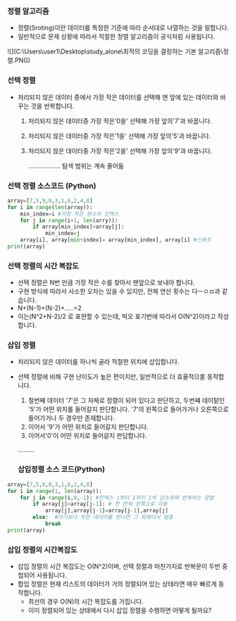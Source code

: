 ### 정렬 알고리즘

- 정렬(Sroting)이란 데이터를 특정한 기준에 따라 순서대로 나열하는 것을 말합니다.
- 일반적으로 문제 상황에 따라서 적절한 정렬 알고리즘이 공식처럼 사용됩니다.

![](C:\Users\user1\Desktop\study_alone\최적의 코딩을 결정하는 기본 알고리즘\정렬.PNG)

### 선택 정렬

- 처리되지 않은 데이터 중에서 가장 작은 데이터를 선택해 맨 앞에 있는 데이터와 바꾸는 것을 반복합니다. 

  1. 처리되지 않은 데이터중 가장 작은'0을' 선택해 가장 앞의'7'과 바꿉니다.

  2. 처리되지 않은 데이터중 가장 작은'1을' 선택해 가장 앞의'5'과 바꿉니다.

  3. 처리되지 않은 데이터중 가장 작은'2을' 선택해 가장 앞의'9'과 바꿉니다.

     .................. 탐색 범위는 계속 줄어듦

### 선택 정렬 소스코드 (Python)

```python
array=[7,5,9,0,3,1,6,2,4,8]
for i in range(len(array)):
    min_index=i #가장 작은 원소의 인덱스
    for j in range(i+1, len(arry)):
        if array[min_index]>array[j]:
            min_index=j
    array[i], array[min+index]= array[min_index], array[i] #스와프
print(array)
```



### 선택 정렬의 시간 복잡도

- 선택 정렬은 N번 만큼 가장 작은 수를 찾아서 맨앞으로 보내야 합니다.
- 구현 방식에 따라서 사소한 오차는 있을 수 있지만, 전체 연산 횟수는 다ㅡㅇㅁ과 같습니다.
- N+(N-1)+(N-2)+.....=2
- 이는(N^2+N-2)/2 로 표현할 수 있는데, 빅오 표기번에 따라서 O(N^2)이라고 작성합니다.

### 삽입 정렬

- 처리되지 않은 데이터를 하나씩 골라 적절한 위치에 삽입합니다. 

- 선택 정렬에 비해 구현 난이도가 높은 편이지만, 일반적으로 더 효율적으롣 동작합니다.

  1. 철번째 데이터 '7'은 그 자체로 정렬이 되어 있다고 판단하고, 두번쨰 데이텉인 '5'가 어떤 위치롤 들어갈지 판단합니다. '7'의 왼쪽으로 들어가거나 오른쪽으로 들어가거나 두 경우만 존재합니다.
  2. 이어서 '9'가 어떤 위치로 들어갈지 판단합니다.
  3. 이어서'0'이 어떤 위치로 들어갈지 판답합니다. 

  .........

  ### 삽입정렬 소스 코드(Python)

``` python
array=[7,5,9,0,3,1,6,2,4,8]
for i in range(1, len(array)):
    for j in range(i,0,-1): #인덱스 i부터 1까지 1씩 감소하며 반복하는 문법
        if array[j]<array[j-1]: # 한 칸씩 왼쪽으로 이동
            array[j],array[j-1]=array[j-1],array[j]
        else:  #자기보다 작은 데이터를 만나면 그 위체이서 멈춤
            break
print(array)
```

### 삽입 정렬의 시간복잡도

- 삽입 정렬의 시간 복잡도는 O(N^2)이며, 선택 정렬과 마찬가지로 반복문이 두번 중첩되어 사용됩니다.
- 합입 정렬은 현재 리스트의 데이터가 거의 정렬되어 있는 상태라면 매우 빠르게 동작합니다.
  - 최선의 경우 O(N)의 시간 복잡도를 가집니다.
  - 이미 정렬되어 있는 상태에서 다시 삽입 정렬을 수행하면 어떻게 될까요?

